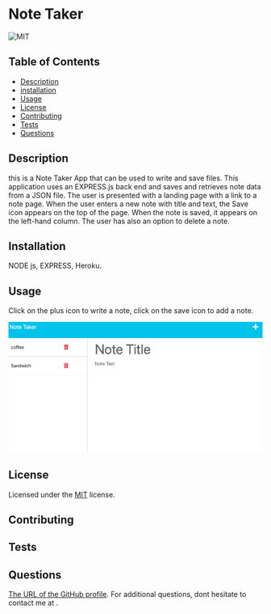 # Note Taker

![MIT](https://img.shields.io/badge/License-MIT-yellow.svg)

## Table of Contents

- [Description](#description)
- [installation](#installation)
- [Usage](#usage)
- [License](#license)
- [Contributing](#contributing)
- [Tests](#tests)
- [Questions](#questions)

## Description

this is a Note Taker App that can be used to write and save files. This application uses an EXPRESS.js back end and saves and retrieves note data from a JSON file. The user is presented with a landing page with a link to a note page. When the user enters a new note with title and text, the Save icon appears on the top of the page. When the note is saved, it appears on the left-hand column. The user has also an option to delete a note.

## Installation

NODE js, EXPRESS, Heroku.

## Usage

Click on the plus icon to write a note, click on the save icon to add a note.

![1683304510977](image/README/1683304510977.png)

## License

Licensed under the [MIT](http://choosealicense.com/licenses/mit/) license.

## Contributing

## Tests

## Questions

[The URL of the GitHub profile](https://github.com/LizaS2022).
For additional questions, dont hesitate to contact me at .
